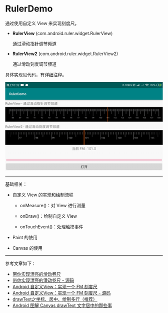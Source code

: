 # RulerDemo

通过使用自定义 View 来实现刻度尺。

- **RulerView** (com.android.ruler.widget.RulerView)

  通过滑动指针调节频道

- **RulerView2** (com.android.ruler.widget.RulerView2)

  通过滑动刻度调节频道

具体实现见代码，有详细注释。

![RulerView 和 RulerView2](https://github.com/Edger/RulerDemo/blob/master/ScreenRecord/Screenrecorder.gif)

---

基础相关：

- 自定义 View 的实现和绘制流程

  - onMeasure()：对 View 进行测量

  - onDraw()：绘制自定义 View

  - onTouchEvent()：处理触摸事件

- Paint 的使用

- Canvas 的使用

---

参考文章如下：

- [带你实现漂亮的滑动卷尺](https://www.jianshu.com/p/06e65ef3f3f1)
- [带你实现漂亮的滑动卷尺 - 源码](https://github.com/jdqm/TapeView)
- [Android 自定义View：实现一个 FM 刻度尺](https://juejin.im/post/5d0afe1f51882508be27a504)
- [Android 自定义View：实现一个 FM 刻度尺 - 源码](https://github.com/gs666/RulerDemo)
- [drawText之坐标、居中、绘制多行（推荐）](https://github.com/GcsSloop/AndroidNote/blob/master/CustomView/Advance/%5B99%5DDrawText.md)
- [Android 图解 Canvas drawText 文字居中的那些事](https://blog.csdn.net/kong_gu_you_lan/article/details/78927930)
